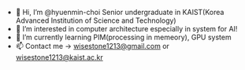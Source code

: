 - 👋 Hi, I’m @hyuenmin-choi Senior undergraduate in KAIST(Korea Advanced Institution of Science and Technology)
- 👀 I’m interested in computer architecture especially in system for AI!
- 🌱 I’m currently learning PIM(processing in memeory), GPU system
- 📫 Contact me -> wisestone1213@gmail.com or wisestone1213@kaist.ac.kr

<!---
hyuenmin-choi/hyuenmin-choi is a ✨ special ✨ repository because its `README.md` (this file) appears on your GitHub profile.
You can click the Preview link to take a look at your changes.
--->
